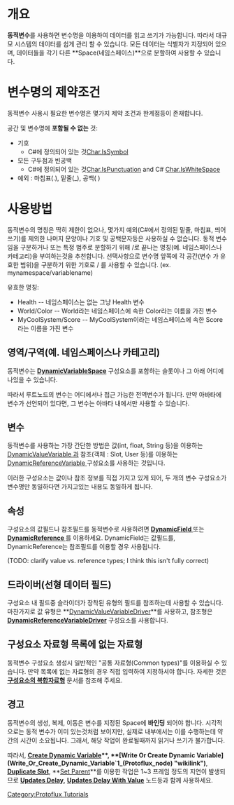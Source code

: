 <languages/>

# 개요

**동적변수**를 사용하면 변수명을 이용하여 데이터를 읽고 쓰기가
가능합니다. 따라서 대규모 시스템의 데이터를 쉽게 관리 할 수 있습니다.
모든 데이터는 식별자가 지정되어 있으며, 데이터들을 각기 다른
**Space(네임스페이스)**으로 분할하여 사용할 수 있습니다.

# 변수명의 제약조건

동적변수 사용시 필요한 변수명은 몇가지 제약 조건과 한계점등이
존재합니다.

공간 및 변수명에 **포함될 수 없는** 것:

-   기호
    -   C#에 정의되어 있는
        것[Char.IsSymbol](https://docs.microsoft.com/en-us/dotnet/api/system.char.issymbol?view=net-5.0)
-   모든 구두점과 빈공백
    -   C#에 정의되어 있는
        것[Char.IsPunctuation](https://docs.microsoft.com/en-us/dotnet/api/system.char.ispunctuation?view=net-5.0)
        and C#
        [Char.IsWhiteSpace](https://docs.microsoft.com/en-us/dotnet/api/system.char.iswhitespace?view=net-5.0)
-   예외 : 마침표(.), 밑줄(_), 공백( )

# 사용방법

동적변수의 명칭은 딱히 제한이 없으나, 몇가지 예외(C#에서 정의된 밑줄,
마침표, 띄어쓰기)를 제외한 나머지 문양이나 기호 및 공백문자등은 사용하실
수 없습니다. 동적 변수임을 구분하거나 또는 특정 범주로 분할하기 위해 /로
끝나는 명칭(예. 네임스페이스나 카테고리)을 부여하는것을 추천합니다.
선택사항으로 변수명 앞쪽에 각 공간(변수 가 유효한 범위)을 구분하기 위한
기호로 / 를 사용할 수 있습니다. (ex. mynamespace/variablename)

유효한 명칭:

-   Health -- 네임스페이스는 없는 그냥 Health 변수
-   World/Color -- World라는 네임스페이스에 속한 Color라는 이름을 가진
    변수
-   MyCoolSystem/Score -- MyCoolSystem이라는 네임스페이스에 속한
    Score라는 이름을 가진 변수

## 영역/구역(예. 네임스페이스나 카테고리)

동적변수는
**[DynamicVariableSpace](DynamicVariableSpace_(Component) "wikilink")**
구성요소를 포함하는 슬롯이나 그 아래 어디에나있을 수 있습니다.

따라서 루트노드의 변수는 어디에서나 접근 가능한 전역변수가 됩니다. 만약
아바타에 변수가 선언되어 있다면, 그 변수는 아바타 내에서만 사용할 수
있습니다.

## 변수

동적변수를 사용하는 가장 간단한 방법은 값(int, float, String 등)을
이용하는 [DynamicValueVariable
<T>과](DynamicValueVariable_%_601_(Component) "wikilink") 참조(객체 :
Slot, User 등)를 이용하는 [DynamicReferenceVariable
<T>](DynamicReferenceVariable_%_601_(Component) "wikilink") 구성요소를
사용하는 것입니다.

이러한 구성요소는 값이나 참조 정보를 직접 가지고 있게 되어, 두 개의 변수
구성요소가 변수명만 동일하다면 가지고있는 내용도 동일하게 됩니다.

## 속성

구성요소의 값필드나 참조필드를 동적변수로 사용하려면 **[DynamicField
<T>](DynamicField_%_601_(Component) "wikilink")** 또는
**[DynamicReference
<T >](DynamicReference_%_601_(Component) "wikilink")** 를 이용하세요.
DynamicField는 값필드를, DynamicReference는 참조필드를 이용할 경우
사용됩니다.

(TODO: clarify value vs. reference types; I think this isn't fully
correct)

## 드라이버(선형 데이터 필드)

구성요소 내 필드중 슬라이더가 장착된 유형의 필드를 참조하는데 사용할 수
있습니다. 마찬가지로 값 유형은
**[DynamicValueVariableDriver<T>](DynamicValueVariableDriver%601_(Component) "wikilink")**를
사용하고, 참조형은
**[DynamicReferenceVariableDriver<T>](DynamicReferenceVariableDriver%601_(Component) "wikilink")**
구성요소를 사용합니다.

## 구성요소 자료형<T> 목록에 없는 자료형

동적변수 구성요소 생성시 일반적인 "공통 자료형(Common types)"를 이용하실
수 있습니다. 만약 목록에 없는 자료형의 경우 직접 입력하여 지정하셔야
합니다. 자세한 것은 **[구성요소의
복합자료형](Complex_Types_in_Components/ko "wikilink")** 문서를 참조해
주세요.

## 경고

동적변수의 생성, 복제, 이동은 변수를 지정된 Space에 **바인딩** 되어야
합니다. 시각적으로는 동적 변수가 이미 있는것처럼 보이지만, 실제로
내부에서는 이를 수행하는데 약간의 시간이 소요됩니다. 그래서, 해당 작업이
완료될때까지 읽거나 쓰기가 불가합니다.

따라서, **[Create Dynamic
Variable](Create_Dynamic_Variable`1_(Protoflux_node) "wikilink")**,
**[Write Or Create Dynamic
Variable](Write_Or_Create_Dynamic_Variable`1_(Protoflux_node) "wikilink")**,
**[Duplicate Slot](Duplicate_Slot_(Protoflux_node) "wikilink")**, **[Set
Parent](Set_Parent_(Protoflux_node) "wikilink")**를 이용한 작업은 1\~3
프레임 정도의 지연이 발생되므로 **[Updates
Delay](Updates_Delay_(Protoflux_node) "wikilink")**, **[Updates Delay
With Value](Updates_Delay_With_Value_(Protoflux_node) "wikilink")**
노드등과 함께 사용하세요.

[Category:Protoflux Tutorials](Category:Protoflux_Tutorials "wikilink")